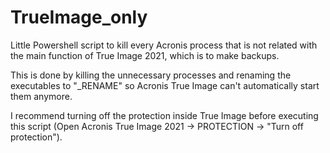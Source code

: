 # TrueImage_only

Little Powershell script to kill every Acronis process that is not related with the main function of True Image 2021, which is to make backups.

This is done by killing the unnecessary processes and renaming the executables to "<executable-name>_RENAME" so Acronis True Image can't automatically start them anymore.

I recommend turning off the protection inside True Image before executing this script (Open Acronis True Image 2021 -> PROTECTION -> "Turn off protection").
